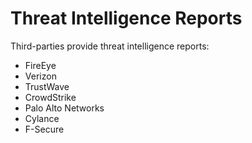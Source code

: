 # Threat Intelligence Reports 

Third-parties provide threat intelligence reports:
- FireEye
- Verizon
- TrustWave
- CrowdStrike
- Palo Alto Networks
- Cylance
- F-Secure

